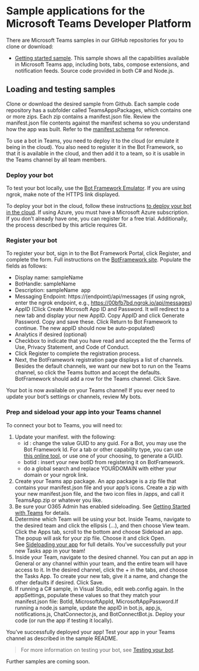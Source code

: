 ﻿# Sample applications for the Microsoft Teams Developer Platform

There are Microsoft Teams samples in our GitHub repositories for you to clone or download:

* [Getting started sample](https://github.com/OfficeDev/microsoft-teams-sample-get-started).  This sample shows all the capabilities available in Microsoft Teams app, including bots, tabs, compose extensions, and notification feeds.  Source code provided in both C# and Node.js.

## Loading and testing samples
Clone or download the desired sample from Github. Each sample code repository has a subfolder called TeamsAppsPackages, which contains one or more zips. Each zip contains a manifest.json file. Review the manifest.json file contents against the manifest schema so you understand how the app was built. Refer to the [manifest schema](https://msdn.microsoft.com/en-us/microsoft-teams/schema) for reference.

To use a bot in Teams, you need to deploy it to the cloud (or emulate it being in the cloud). You also need to register it in the Bot Framework, so that it is available in the cloud, and then add it to a team, so it is usable in the Teams channel by all team members. 
### Deploy your bot
To test your bot locally, use the [Bot Framework Emulator](https://docs.microsoft.com/en-us/bot-framework/debug-bots-emulator). If you are using ngrok, make note of the HTTPS link displayed. 

To deploy your bot in the cloud, follow these instructions [to deploy your bot in the cloud](https://docs.microsoft.com/en-us/bot-framework/deploy-bot-overview). If using Azure, you must have a Microsoft Azure subscription. If you don’t already have one, you can register for a free trial. Additionally, the process described by this article requires Git. 
### Register your bot
To register your bot, sign in to the Bot Framework Portal, click Register, and complete the form. Full instructions on the [BotFramework site](https://docs.microsoft.com/en-us/bot-framework/portal-register-bot). Populate the fields as follows: 
* Display name: sampleName 
* BotHandle: sampleName 
* Description: sampleName  app 
* Messaging Endpoint: https://(endpoint)/api/messages (if using ngrok, enter the ngrok endpoint, e.g., https://00bfb7bd.ngrok.io/api/messages)
* AppID (Click Create Microsoft App ID and Password. It will redirect to a new tab and display your new AppID. Copy AppID and click Generate Password. Copy and save these. Click Return to Bot Framework to continue. The new appID should now be auto-populated)
* Analytics if desired (optional)
* Checkbox to indicate that you have read and accepted the the Terms of Use, Privacy Statement, and Code of Conduct.
* Click Register to complete the registration process. 
* Next, the BotFramework registration page displays a list of channels. Besides the default channels, we want our new bot to run on the Teams channel, so click the Teams button and accept the defaults. BotFramework should add a row for the Teams channel. Click Save. 

Your bot is now available on your Teams channel! If you ever need to update your bot’s settings or channels, review My bots.

### Prep and sideload your app into your Teams channel
To connect your bot to Teams, you will need to: 
1. Update your manifest.  with the following: 
    * id : change the value GUID to any guid. For a Bot, you may use the Bot Framework Id. For a tab or other capability type, you can use [this online tool](https://guidgenerator.com/), or use one of your choosing, to generate a GUID. 
    * botid : insert your new botID from registering it on BotFramework. 
    * do a global search and replace YOURDOMAIN with either your domain or your ngrok link. 
2. Create your Teams app package. An app package is a zip file that contains your manifest.json file and your app’s icons. Create a zip with your new manifest.json file, and the two icon files in /apps, and call it TeamsApp.zip or whatever you like. 
3. Be sure your O365 Admin has enabled sideloading. See [Getting Started with Teams](setup.md) for details. 
4. Determine which Team will be using your bot. Inside Teams, navigate to the desired team and click the ellipsis (…), and then choose View team. Click the Apps tab, scroll to the bottom and choose Sideload an app. The popup will ask for your zip file. Choose it and click Open. See [Sideloading your app](sideload.md) for full details. You’ve successfully put your new Tasks app in your team! 
5. Inside your Team, navigate to the desired channel. You can put an app in General or any channel within your team, and the entire team will have access to it. In the desired channel, click the + in the tabs, and choose the Tasks App. To create your new tab, give it a name, and change the other defaults if desired. Click Save.  
6. If running a C# sample, in Visual Studio, edit web.config again. In the appSettings, populate these values so that they match your manifest.json file: BotId, MicrosoftAppId, MicrosoftAppPassword.If running a node.js sample, update the appID in bot.js, app,js, notifications.js, ChatConnector.js, and BotConnectBot.js. Deploy your code (or run the app if testing it locally). 

You’ve successfully deployed your app! Test your app in your Teams channel as described in the sample README.

>For more information on testing your bot, see [Testing your bot](botsadd.md).

Further samples are coming soon.

